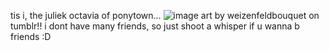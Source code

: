 tis i, the juliek octavia of ponytown...
![image](https://64.media.tumblr.com/629746ab9a7d667b0cb96ffe665df19f/38b63ef5ffd8ab92-23/s1280x1920/1ae905cd3dd260816ea0e370125a4930ff3bd513.pnj) art by weizenfeldbouquet on tumblr!! 
i dont have many friends, so just shoot a whisper if u wanna b friends :D
